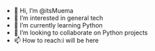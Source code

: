 - 👋 Hi, I’m @itsMuema
- 👀 I’m interested in general tech
- 🌱 I’m currently learning Python
- 💞️ I’m looking to collaborate on Python projects
- 📫 How to reach:i will be here

<!---
itsMuema/itsMuema is a ✨ special ✨ repository because its `README.md` (this file) appears on your GitHub profile.
You can click the Preview link to take a look at your changes.
--->
